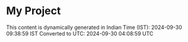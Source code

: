 # My Project

This content is dynamically generated in Indian Time (IST): 2024-09-30 09:38:59 IST
Converted to UTC: 2024-09-30 04:08:59 UTC
